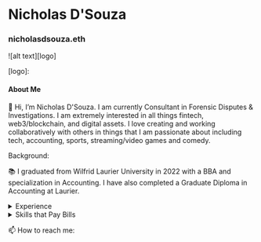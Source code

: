 # Nicholas D'Souza
### nicholasdsouza.eth

![alt text][logo]

[logo]: 

#### About Me
👋 Hi, I’m Nicholas D'Souza. I am currently Consultant in Forensic Disputes & Investigations.
I am extremely interested in all things fintech, web3/blockchain, and digital assets.
I love creating and working collaboratively with others in things that I am passionate about including tech, accounting, sports, streaming/video games and comedy.

Background:

📚 I graduated from Wilfrid Laurier University in 2022 with a BBA and specialization in Accounting.   I have also completed a Graduate Diploma in Accounting at Laurier.

<details>
<summary>Experience</summary>
<br>
  
- 📁 BDO ➡ Consultant in Forensic Disputes & Investigations 

- 📁 KPMG ➡ Coop in Forensic Disputes & Investigations

- 📑 CPA Plan Inc. ➡ Summer Intern 
</details>

<details>
<summary>Skills that Pay Bills</summary>
<br>
  
- 💾 Proficient writing VBA in Excel
  
- 🔍 Proficient with IFRS and ASPE accounting standards and Income Tax Act
  
- 💻 Proficient in Microsoft Office and Excel
  
- 🌌 Passion and Extremely Knowledgeable in WEB 3 and Blockchain technology
 
</details>


📫 How to reach me:



<!---
nicholasdsouza17/nicholasdsouza17 is a ✨ special ✨ repository because its `README.md` (this file) appears on your GitHub profile.
You can click the Preview link to take a look at your changes.
--->

